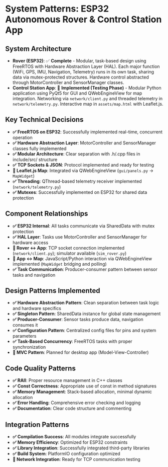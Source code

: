 # System Patterns: ESP32 Autonomous Rover & Control Station App

## System Architecture
- **Rover (ESP32)**: ✅ **Complete** - Modular, task-based design using FreeRTOS with Hardware Abstraction Layer (HAL). Each major function (WiFi, GPS, IMU, Navigation, Telemetry) runs in its own task, sharing data via mutex-protected structures. Hardware control abstracted through MotorController and SensorManager classes.
- **Control Station App**: 🚀 **Implemented (Testing Phase)** - Modular Python application using PyQt5 for GUI and QWebEngineView for map integration. Networking via `network/client.py` and threaded telemetry in `network/telemetry.py`. Interactive map in `assets/map.html` with Leaflet.js.

## Key Technical Decisions
- **✅ FreeRTOS on ESP32**: Successfully implemented real-time, concurrent operation
- **✅ Hardware Abstraction Layer**: MotorController and SensorManager classes fully implemented
- **✅ Modular Architecture**: Clear separation with .h/.cpp files in include/src/ structure
- **✅ TCP Sockets & JSON**: Protocol implemented and ready for testing
- **🎯 Leaflet.js Map**: Integrated via QWebEngineView (`gui/panels.py` → `MapWidget`)
- **✅ Threading**: QThread-based telemetry receiver implemented (`network/telemetry.py`)
- **✅ Mutexes**: Successfully implemented on ESP32 for shared data protection

## Component Relationships
- **✅ ESP32 Internal**: All tasks communicate via SharedData with mutex protection
- **✅ HAL Layer**: Tasks use MotorController and SensorManager for hardware access
- **🎯 Rover <-> App**: TCP socket connection implemented (`network/client.py`); simulator available (`sim_rover.py`)
- **🎯 App <-> Map**: JavaScript/Python interaction via QWebEngineView implemented (`MapWidget` bridging and polling)
- **✅ Task Communication**: Producer-consumer pattern between sensor tasks and navigation

## Design Patterns Implemented
- **✅ Hardware Abstraction Pattern**: Clean separation between task logic and hardware specifics
- **✅ Singleton Pattern**: SharedData instance for global state management
- **✅ Producer-Consumer**: Sensor tasks produce data, navigation consumes it
- **✅ Configuration Pattern**: Centralized config files for pins and system parameters
- **✅ Task-Based Concurrency**: FreeRTOS tasks with proper synchronization
- **🎯 MVC Pattern**: Planned for desktop app (Model-View-Controller)

## Code Quality Patterns
- **✅ RAII**: Proper resource management in C++ classes
- **✅ Const Correctness**: Appropriate use of const in method signatures
- **✅ Memory Management**: Stack-based allocation, minimal dynamic allocation
- **✅ Error Handling**: Comprehensive error checking and logging
- **✅ Documentation**: Clear code structure and commenting

## Integration Patterns
- **✅ Compilation Success**: All modules integrate successfully
- **✅ Memory Efficiency**: Optimized for ESP32 constraints
- **✅ Library Integration**: Successfully integrated third-party libraries
- **✅ Build System**: PlatformIO configuration optimized
- **🎯 Network Integration**: Ready for TCP communication testing